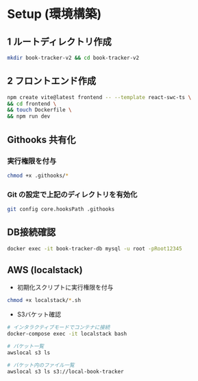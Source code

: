 # Setup (環境構築)

## 1 ルートディレクトリ作成

``` bash
mkdir book-tracker-v2 && cd book-tracker-v2
```

## 2 フロントエンド作成

```bash
npm create vite@latest frontend -- --template react-swc-ts \
&& cd frontend \
&& touch Dockerfile \
&& npm run dev
```

## Githooks 共有化

### 実行権限を付与

```bash
chmod +x .githooks/*
```

### Git の設定で上記のディレクトリを有効化

```bash
git config core.hooksPath .githooks
```

## DB接続確認

```bash
docker exec -it book-tracker-db mysql -u root -pRoot12345
```

## AWS (localstack)

- 初期化スクリプトに実行権限を付与

```bash
chmod +x localstack/*.sh
```

- S3バケット確認

```bash
# インタラクティブモードでコンテナに接続
docker-compose exec -it localstack bash

# バケット一覧
awslocal s3 ls

# バケット内のファイル一覧
awslocal s3 ls s3://local-book-tracker
```
